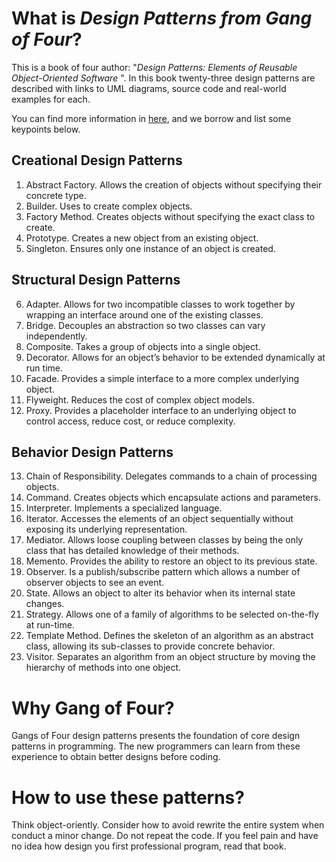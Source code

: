 # What is _Design Patterns from Gang of Four_?

This is a book of four author: "_Design Patterns: Elements of Reusable Object-Oriented Software_
". In this book twenty-three design patterns are described with links to UML diagrams, source code and real-world
 examples for each.

You can find more information in [here](https://springframework.guru/gang-of-four-design-patterns/), and we borrow
 and list some keypoints below.

## Creational Design Patterns
1. Abstract Factory. Allows the creation of objects without specifying their concrete type.
2. Builder. Uses to create complex objects.
3. Factory Method. Creates objects without specifying the exact class to create.
4. Prototype. Creates a new object from an existing object.
5. Singleton. Ensures only one instance of an object is created.
 ##  Structural Design Patterns

6.  Adapter. Allows for two incompatible classes to work together by wrapping an interface around one of the existing
 classes.
7. Bridge. Decouples an abstraction so two classes can vary independently.
8. Composite. Takes a group of objects into a single object.
9. Decorator. Allows for an object’s behavior to be extended dynamically at run time.
10. Facade. Provides a simple interface to a more complex underlying object.
11. Flyweight. Reduces the cost of complex object models.
12. Proxy. Provides a placeholder interface to an underlying object to control access, reduce cost, or reduce
 complexity.
## Behavior Design Patterns
13. Chain of Responsibility. Delegates commands to a chain of processing objects.
14. Command. Creates objects which encapsulate actions and parameters.
15. Interpreter. Implements a specialized language.
16. Iterator. Accesses the elements of an object sequentially without exposing its underlying representation.
17. Mediator. Allows loose coupling between classes by being the only class that has detailed knowledge of their
 methods.
18. Memento. Provides the ability to restore an object to its previous state.
19. Observer. Is a publish/subscribe pattern which allows a number of observer objects to see an event.
20. State. Allows an object to alter its behavior when its internal state changes.
21. Strategy. Allows one of a family of algorithms to be selected on-the-fly at run-time.
22. Template Method. Defines the skeleton of an algorithm as an abstract class, allowing its sub-classes to provide
 concrete behavior.
23. Visitor. Separates an algorithm from an object structure by moving the hierarchy of methods into one object.

# Why Gang of Four?
Gangs of Four design patterns presents the foundation of core design patterns in programming. The new programmers can
 learn from these experience to obtain better designs before coding.
 
 # How to use these patterns?
 Think object-oriently. Consider how to avoid rewrite the entire system when conduct a minor change. Do not repeat
  the code. If you feel pain and have no idea how design you first professional program, read that book.
 
  